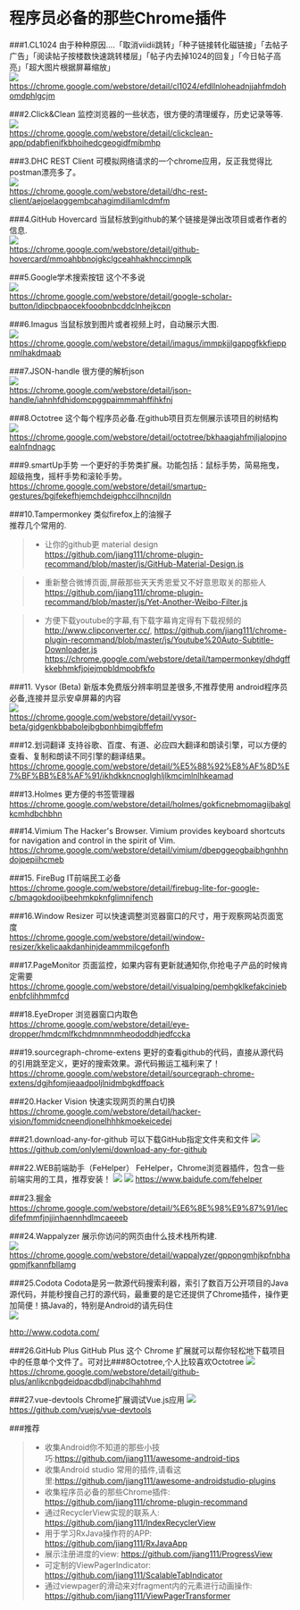 # 程序员必备的那些Chrome插件

###1.CL1024
由于种种原因....「取消viidii跳转」「种子链接转化磁链接」「去帖子广告」「阅读帖子按楼数快速跳转楼层」「帖子内去掉1024的回复」「今日帖子高亮」「超大图片根据屏幕缩放」 <br />
![](https://raw.githubusercontent.com/jiang111/chrome-plugin-recommand/master/img/cl1024.png) <br />
https://chrome.google.com/webstore/detail/cl1024/efdllnloheadnjjahfmdohomdphlgcjm

###2.Click&Clean
监控浏览器的一些状态，很方便的清理缓存，历史记录等等. <br />
![](https://raw.githubusercontent.com/jiang111/chrome-plugin-recommand/master/img/cleanclear.png) <br />
https://chrome.google.com/webstore/detail/clickclean-app/pdabfienifkbhoihedcgeogidfmibmhp

###3.DHC REST Client
可模拟网络请求的一个chrome应用，反正我觉得比postman漂亮多了。 <br />
![](https://raw.githubusercontent.com/jiang111/chrome-plugin-recommand/master/img/dhc.png)  <br />
https://chrome.google.com/webstore/detail/dhc-rest-client/aejoelaoggembcahagimdiliamlcdmfm

###4.GitHub Hovercard
当鼠标放到github的某个链接是弹出改项目或者作者的信息. <br />
![](https://raw.githubusercontent.com/jiang111/chrome-plugin-recommand/master/img/GitHubHovercard.png) <br />
https://chrome.google.com/webstore/detail/github-hovercard/mmoahbbnojgkclgceahhakhnccimnplk

###5.Google学术搜索按钮
这个不多说 <br />
![](https://raw.githubusercontent.com/jiang111/chrome-plugin-recommand/master/img/Googlesearch.png) <br />
https://chrome.google.com/webstore/detail/google-scholar-button/ldipcbpaocekfooobnbcddclnhejkcpn

###6.Imagus
当鼠标放到图片或者视频上时，自动展示大图.  <br />
![](https://raw.githubusercontent.com/jiang111/chrome-plugin-recommand/master/img/Imagus.png) <br />
https://chrome.google.com/webstore/detail/imagus/immpkjjlgappgfkkfieppnmlhakdmaab

###7.JSON-handle
很方便的解析json <br />
![](https://raw.githubusercontent.com/jiang111/chrome-plugin-recommand/master/img/json_handle.png) <br />
https://chrome.google.com/webstore/detail/json-handle/iahnhfdhidomcpggpaimmmahffihkfnj

###8.Octotree
这个每个程序员必备.在github项目页左侧展示该项目的树结构 <br />
![](https://raw.githubusercontent.com/jiang111/chrome-plugin-recommand/master/img/Octotree.png) <br />
https://chrome.google.com/webstore/detail/octotree/bkhaagjahfmjljalopjnoealnfndnagc

###9.smartUp手势
一个更好的手势类扩展。功能包括：鼠标手势，简易拖曳，超级拖曳，摇杆手势和滚轮手势。 <br />
https://chrome.google.com/webstore/detail/smartup-gestures/bgjfekefhjemchdeigphccilhncnjldn

###10.Tampermonkey
类似firefox上的油猴子 <br />
推荐几个常用的.
>* 让你的github更 material design  https://github.com/jiang111/chrome-plugin-recommand/blob/master/js/GitHub-Material-Design.js  

>* 重新整合微博页面,屏蔽那些天天秀恩爱又不好意思取关的那些人 https://github.com/jiang111/chrome-plugin-recommand/blob/master/js/Yet-Another-Weibo-Filter.js

>* 方便下载youtube的字幕,有下载字幕肯定得有下载视频的 http://www.clipconverter.cc/, https://github.com/jiang111/chrome-plugin-recommand/blob/master/js/Youtube%20Auto-Subtitle-Downloader.js
https://chrome.google.com/webstore/detail/tampermonkey/dhdgffkkebhmkfjojejmpbldmpobfkfo

###11. Vysor (Beta) 新版本免费版分辨率明显差很多,不推荐使用
android程序员必备,连接并显示安卓屏幕的内容 <br />
![](https://raw.githubusercontent.com/jiang111/chrome-plugin-recommand/master/img/vysor.png) <br />
https://chrome.google.com/webstore/detail/vysor-beta/gidgenkbbabolejbgbpnhbimgjbffefm


###12.划词翻译
支持谷歌、百度、有道、必应四大翻译和朗读引擎，可以方便的查看、复制和朗读不同引擎的翻译结果。 <br />
https://chrome.google.com/webstore/detail/%E5%88%92%E8%AF%8D%E7%BF%BB%E8%AF%91/ikhdkkncnoglghljlkmcimlnlhkeamad

###13.Holmes
更方便的书签管理器 <br />
https://chrome.google.com/webstore/detail/holmes/gokficnebmomagijbakglkcmhdbchbhn

###14.Vimium
The Hacker's Browser. Vimium provides keyboard shortcuts for navigation and control in the spirit of Vim. <br />
https://chrome.google.com/webstore/detail/vimium/dbepggeogbaibhgnhhndojpepiihcmeb

###15. FireBug
IT前端民工必备  <br />
https://chrome.google.com/webstore/detail/firebug-lite-for-google-c/bmagokdooijbeehmkpknfglimnifench

###16.Window Resizer
可以快速调整浏览器窗口的尺寸，用于观察网站页面宽度 <br />
https://chrome.google.com/webstore/detail/window-resizer/kkelicaakdanhinjdeammmilcgefonfh

###17.PageMonitor
页面监控，如果内容有更新就通知你,你抢电子产品的时候肯定需要 <br />
https://chrome.google.com/webstore/detail/visualping/pemhgklkefakciniebenbfclihhmmfcd

###18.EyeDroper
浏览器窗口内取色 <br />
https://chrome.google.com/webstore/detail/eye-dropper/hmdcmlfkchdmnmnmheododdhjedfccka

###19.sourcegraph-chrome-extens
更好的查看github的代码，直接从源代码的引用跳至定义，更好的搜索效果。源代码搬运工福利来了！
https://chrome.google.com/webstore/detail/sourcegraph-chrome-extens/dgjhfomjieaadpoljlnidmbgkdffpack

###20.Hacker Vision
快速实现网页的黑白切换
https://chrome.google.com/webstore/detail/hacker-vision/fommidcneendjonelhhhkmoekeicedej

###21.download-any-for-github 
可以下载GitHub指定文件夹和文件 
![](https://raw.githubusercontent.com/onlylemi/res/master/download-any-for-github-preview.png)
https://github.com/onlylemi/download-any-for-github

###22.WEB前端助手（FeHelper）
FeHelper，Chrome浏览器插件，包含一些前端实用的工具，推荐安装！
![](https://static.baidufe.com//fehelper/static/img/fehelper/wpo.png?v=1)
![](https://static.baidufe.com//fehelper/static/img/fehelper/codebeautify.png?v=1)
https://www.baidufe.com/fehelper

###23.掘金
https://chrome.google.com/webstore/detail/%E6%8E%98%E9%87%91/lecdifefmmfjnjjinhaennhdlmcaeeeb

###24.Wappalyzer
展示你访问的网页由什么技术栈所构建. <br />
![](https://raw.githubusercontent.com/jiang111/chrome-plugin-recommand/master/img/wappalyzer.png)
https://chrome.google.com/webstore/detail/wappalyzer/gppongmhjkpfnbhagpmjfkannfbllamg

###25.Codota
Codota是另一款源代码搜索利器，索引了数百万公开项目的Java源代码，并能秒搜自己打的源代码，最重要的是它还提供了Chrome插件，操作更加简便！搞Java的，特别是Android的请先码住 <br />
![](https://raw.githubusercontent.com/jiang111/chrome-plugin-recommand/master/img/codota.jpg)  

http://www.codota.com/

###26.GitHub Plus
GitHub Plus 这个 Chrome 扩展就可以帮你轻松地下载项目中的任意单个文件了。可对比###8Octotree,个人比较喜欢Octotree
![](https://raw.githubusercontent.com/jiang111/chrome-plugin-recommand/master/img/github_plus.png)  <br />
https://chrome.google.com/webstore/detail/github-plus/anlikcnbgdeidpacdbdljnabclhahhmd

###27.vue-devtools
Chrome扩展调试Vue.js应用
![](https://raw.githubusercontent.com/vuejs/vue-devtools/master/media/screenshot.png)
https://github.com/vuejs/vue-devtools

###推荐
>* 收集Android你不知道的那些小技巧:https://github.com/jiang111/awesome-android-tips
>* 收集Android studio 常用的插件,请看这里:https://github.com/jiang111/awesome-androidstudio-plugins
>* 收集程序员必备的那些Chrome插件: https://github.com/jiang111/chrome-plugin-recommand
>* 通过RecyclerView实现的联系人: https://github.com/jiang111/IndexRecyclerView
>* 用于学习RxJava操作符的APP: https://github.com/jiang111/RxJavaApp
>* 展示注册进度的view: https://github.com/jiang111/ProgressView
>* 可定制的ViewPagerIndicator: https://github.com/jiang111/ScalableTabIndicator
>* 通过viewpager的滑动来对fragment内的元素进行动画操作: https://github.com/jiang111/ViewPagerTransformer




